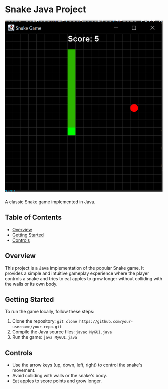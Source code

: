 # Snake Java Project

![Snake Game](screenshot.png)

A classic Snake game implemented in Java.

## Table of Contents
- [Overview](#overview)
- [Getting Started](#getting-started)
- [Controls](#controls)

## Overview
This project is a Java implementation of the popular Snake game. It provides a simple and intuitive gameplay experience where the player controls a snake and tries to eat apples to grow longer without colliding with the walls or its own body.

## Getting Started
To run the game locally, follow these steps:
1. Clone the repository: `git clone https://github.com/your-username/your-repo.git`
2. Compile the Java source files: `javac MyGUI.java`
3. Run the game: `java MyGUI.java`

## Controls
- Use the arrow keys (up, down, left, right) to control the snake's movement.
- Avoid colliding with walls or the snake's body.
- Eat apples to score points and grow longer.
